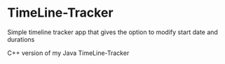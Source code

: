 # TimeLine-Tracker
Simple timeline tracker app that gives the option to modify start date and durations

C++ version of my Java TimeLine-Tracker
